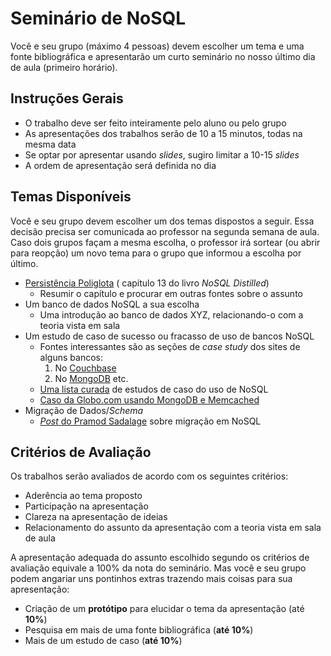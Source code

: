 # Seminário de NoSQL

Você e seu grupo (máximo 4 pessoas) devem escolher um tema e uma fonte
bibliográfica e apresentarão um curto seminário no nosso último dia de aula
(primeiro horário).

## Instruções Gerais

- O trabalho deve ser feito inteiramente pelo aluno ou pelo grupo
- As apresentações dos trabalhos serão de 10 a 15 minutos, todas na mesma data
- Se optar por apresentar usando _slides_, sugiro limitar a 10-15 _slides_
- A ordem de apresentação será definida no dia

## Temas Disponíveis

Você e seu grupo devem escolher um dos temas dispostos a seguir. Essa decisão
precisa ser comunicada ao professor na segunda semana de aula. Caso dois grupos
façam a mesma escolha, o professor irá sortear (ou abrir para reopção) um novo
tema para o grupo que informou a escolha por último.

- [Persistência Poliglota](https://fegemo.github.io/cefet-nosql/attachments/Chapter-13-Polyglot-Persistence.pdf) (
  capítulo 13 do livro _NoSQL Distilled_)
  - Resumir o capítulo e procurar em outras fontes sobre o assunto
- Um banco de dados NoSQL a sua escolha
  - Uma introdução ao banco de dados XYZ, relacionando-o com a teoria vista em
    sala
- Um estudo de caso de sucesso ou fracasso de uso de bancos NoSQL
  - Fontes interessantes são as seções de _case study_ dos sites de alguns
    bancos:
    1. No [Couchbase](http://www.couchbase.com/case-studies)
    1. No [MongoDB](https://www.mongodb.com/who-uses-mongodb) etc.
  - [Uma lista curada](http://nosql.mypopescu.com/kb/powered-by-nosql) de
    estudos de caso do uso de NoSQL
  - [Caso da Globo.com usando MongoDB e Memcached](http://www.gonow.com.br/blog/2011/07/29/o-mongodb-aplicado-ao-cartolafc-da-globo-com/)
- Migração de Dados/_Schema_
  - [_Post_ do Pramod Sadalage](http://sadalage.com/blog/2014/10/14/migrations-in-nosql-databases/)
    sobre migração em NoSQL

## Critérios de Avaliação

Os trabalhos serão avaliados de acordo com os seguintes critérios:

- Aderência ao tema proposto
- Participação na apresentação
- Clareza na apresentação de ideias
- Relacionamento do assunto da apresentação com a teoria vista em sala de aula

A apresentação adequada do assunto escolhido segundo os critérios de avaliação
equivale a 100% da nota do seminário. Mas você e seu grupo podem angariar uns
pontinhos extras trazendo mais coisas para sua apresentação:

- Criação de um **protótipo** para elucidar o tema da apresentação (até **10%**)
- Pesquisa em mais de uma fonte bibliográfica (**até 10%**)
- Mais de um estudo de caso (**até 10%**)

